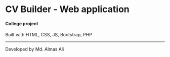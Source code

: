 # CV Builder - Web application 
#### College project

Built with HTML, CSS, JS, Bootstrap, PHP



---------------------------
Developed by Md. Almas Ali
